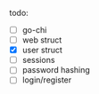 todo:

- [ ] go-chi
- [ ] web struct
- [x] user struct
- [ ] sessions
- [ ] password hashing
- [ ] login/register
